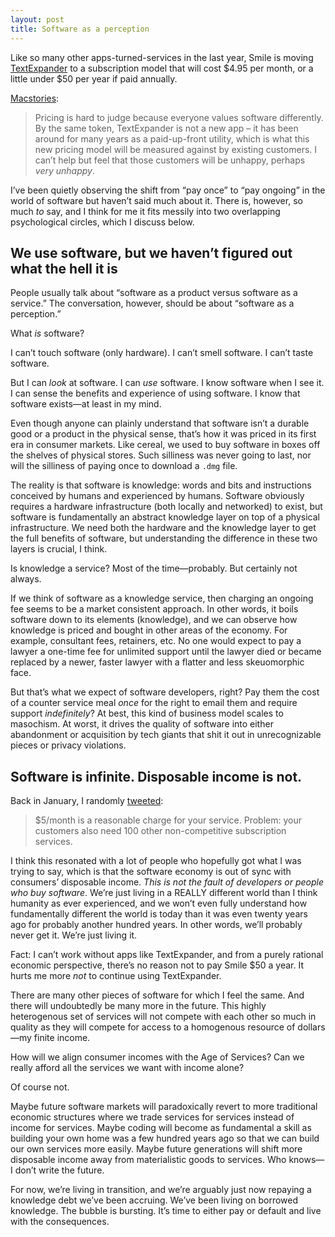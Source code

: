 ```yaml
---
layout: post
title: Software as a perception 
---
```


Like so many other apps-turned-services in the last year, Smile is moving [TextExpander](https://textexpander.com) to a subscription model that will cost $4.95 per month, or a little under $50 per year if paid annually. 

[Macstories](https://www.macstories.net/reviews/textexpander-updates-focus-on-new-service/):

> Pricing is hard to judge because everyone values software differently. By the same token, TextExpander is not a new app – it has been around for many years as a paid-up-front utility, which is what this new pricing model will be measured against by existing customers. I can’t help but feel that those customers will be unhappy, perhaps *very unhappy*.

I’ve been quietly observing the shift from “pay once” to “pay ongoing” in the world of software but haven’t said much about it. There is, however, so much *to* say, and I think for me it fits messily into two overlapping psychological circles, which I discuss below.


## We use software, but we haven’t figured out what the hell it is

People usually talk about “software as a product versus software as a service.” The conversation, however, should be about “software as a perception.”

What *is* software?

I can’t touch software (only hardware). I can’t smell software. I can’t taste software. 

But I can *look* at software. I can *use* software. I know software when I see it. I can sense the benefits and experience of using software. I know that software exists—at least in my mind.

Even though anyone can plainly understand that software isn’t a durable good or a product in the physical sense, that’s how it was priced in its first era in consumer markets. Like cereal, we used to buy software in boxes off the shelves of physical stores. Such silliness was never going to last, nor will the silliness of paying once to download a `.dmg` file.

The reality is that software is knowledge: words and bits and instructions conceived by humans and experienced by humans. Software obviously requires a hardware infrastructure (both locally and networked) to exist, but software is fundamentally an abstract knowledge layer on top of a physical infrastructure. We need both the hardware and the knowledge layer to get the full benefits of software, but understanding the difference in these two layers is crucial, I think.

Is knowledge a service? Most of the time—probably. But certainly not always. 

If we think of software as a knowledge service, then charging an ongoing fee seems to be a market consistent approach. In other words, it boils software down to its elements (knowledge), and we can observe how knowledge is priced and bought in other areas of the economy. For example, consultant fees, retainers, etc. No one would expect to pay a lawyer a one-time fee for unlimited support until the lawyer died or became replaced by a newer, faster lawyer with a flatter and less skeuomorphic face. 

But that’s what we expect of software developers, right? Pay them the cost of a counter service meal *once* for the right to email them and require support *indefinitely*? At best, this kind of business model scales to masochism. At worst, it drives the quality of software into either abandonment or acquisition by tech giants that shit it out in unrecognizable pieces or privacy violations. 



## Software is infinite. Disposable income is not.

Back in January, I randomly [tweeted](https://twitter.com/eddie_smith/status/693575027300683776):

> $5/month is a reasonable charge for your service. Problem: your customers also need 100 other non-competitive subscription services.

I think this resonated with a lot of people who hopefully got what I was trying to say, which is that the software economy is out of sync with consumers’ disposable income. *This is not the fault of developers or people who buy software*. We’re just living in a REALLY different world than I think humanity as ever experienced, and we won’t even fully understand how fundamentally different the world is today than it was even twenty years ago for probably another hundred years. In other words, we’ll probably never get it. We’re just living it.

Fact: I can’t work without apps like TextExpander, and from a purely rational economic perspective, there’s no reason not to pay Smile $50 a year. It hurts me more *not* to continue using TextExpander.

There are many other pieces of software for which I feel the same. And there will undoubtedly be many more in the future. This highly heterogenous set of services will not compete with each other so much in quality as they will compete for access to a homogenous resource of dollars—my finite income.

How will we align consumer incomes with the Age of Services? Can we really afford all the services we want with income alone?

Of course not.

Maybe future software markets will paradoxically revert to more traditional economic structures where we trade services for services instead of income for services. Maybe coding will become as fundamental a skill as building your own home was a few hundred years ago so that we can build our own services more easily. Maybe future generations will shift more disposable income away from materialistic goods to services. Who knows—I don’t write the future.

For now, we’re living in transition, and we’re arguably just now repaying a knowledge debt we’ve been accruing. We’ve been living on borrowed knowledge. The bubble is bursting. It’s time to either pay or default and live with the consequences.



